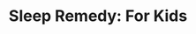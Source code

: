 ---
title: "Sleep Remedy: For Kids"
price: $50.00
sale_price: $40.00
image: /img/products/Berry-SmallBox_TransBG.png
outbound: https://store.docparsley.com/products/sleep-remedy-kids-treat-berry
weight: 3
visible: true
---